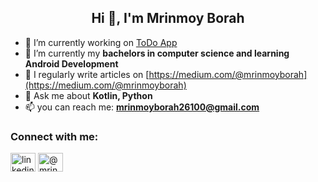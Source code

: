<h2 align="center">Hi 👋, I'm Mrinmoy Borah</h2>

- 🔭 I’m currently working on [ToDo App](https://github.com/mrinmoyxb/ToDo)
- 🌱 I’m currently my **bachelors in computer science and learning Android Development**
- 📝 I regularly write articles on [https://medium.com/@mrinmoyborah](https://medium.com/@mrinmoyborah)
- 💬 Ask me about **Kotlin, Python**
- 📫 you can reach me: **mrinmoyborah26100@gmail.com**

<h3 align="left">Connect with me:</h3>
<p align="left">
<a href="https://linkedin.com/in/linkedin.com/in/mrinmoy-borah-8b68b7290" target="blank"><img align="center" src="https://raw.githubusercontent.com/rahuldkjain/github-profile-readme-generator/master/src/images/icons/Social/linked-in-alt.svg" alt="linkedin.com/in/mrinmoy-borah-8b68b7290" height="30" width="40" /></a>
<a href="https://medium.com/@mrinmoyborah" target="blank"><img align="center" src="https://raw.githubusercontent.com/rahuldkjain/github-profile-readme-generator/master/src/images/icons/Social/medium.svg" alt="@mrinmoyborah" height="30" width="40" /></a>
</p>

